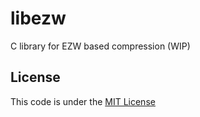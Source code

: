 # libezw
C library for EZW based compression (WIP)

## License
This code is under the [MIT License](https://github.com/CodePurble/libezw/blob/develop/LICENSE)
